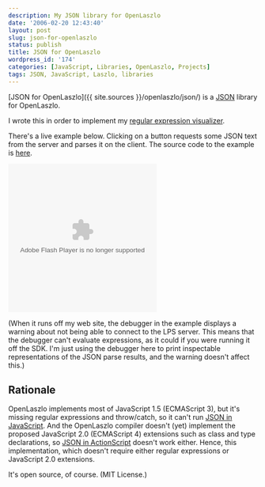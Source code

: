 ```yaml
---
description: My JSON library for OpenLaszlo
date: '2006-02-20 12:43:40'
layout: post
slug: json-for-openlaszlo
status: publish
title: JSON for OpenLaszlo
wordpress_id: '174'
categories: [JavaScript, Libraries, OpenLaszlo, Projects]
tags: JSON, JavaScript, Laszlo, libraries
---
```


[JSON for OpenLaszlo]({{ site.sources }}/openlaszlo/json/) is a [JSON](http://www.json.org/) library for OpenLaszlo.

<!-- more -->

I wrote this in order to implement my [regular expression visualizer](/tools/reanimator).

There's a live example below.  Clicking on a button requests some JSON text from the server and parses it on the client.  The source code to the example is [here](http://osteele.com/sources/openlaszlo/json/json-example.lzx).

<object width="300" height="300" classid="clsid:D27CDB6E-AE6D-11cf-96B8-444553540000" codebase="http://download.macromedia.com/pub/shockwave/cabs/flash/swflash.cab#version=7,0,0,0">
  <param name="movie" value={{ site.sources }}/openlaszlo/json/json-example.swf"/>
  <param name="quality" value="high"/>
  <param name="controller" value=""/>
  <embed src={{ site.sources }}/openlaszlo/json/json-example.swf" width="300" height="300" quality="high" type="application/x-shockwave-flash" pluginspage="http://www.macromedia.com/go/getflashplayer"/>
</object>

(When it runs off my web site, the debugger in the example displays a warning about not being able to connect to the LPS server.  This means that the debugger can't evaluate expressions, as it could if you were running it off the SDK.  I'm just using the debugger here to print inspectable representations of the JSON parse results, and the warning doesn't affect this.)

## Rationale

OpenLaszlo implements most of JavaScript 1.5 (ECMAScript 3), but it's missing regular expressions and throw/catch, so it can't run [JSON in JavaScript](http://www.json.org/js.html).  And the OpenLaszlo compiler doesn't (yet) implement the proposed JavaScript 2.0 (ECMAScript 4) extensions such as class and type declarations, so [JSON in ActionScript](http://www.theorganization.net/work/jos/JSON.as) doesn't work either.  Hence, this implementation, which doesn't require either regular expressions or JavaScript 2.0 extensions.

It's open source, of course.  (MIT License.)
